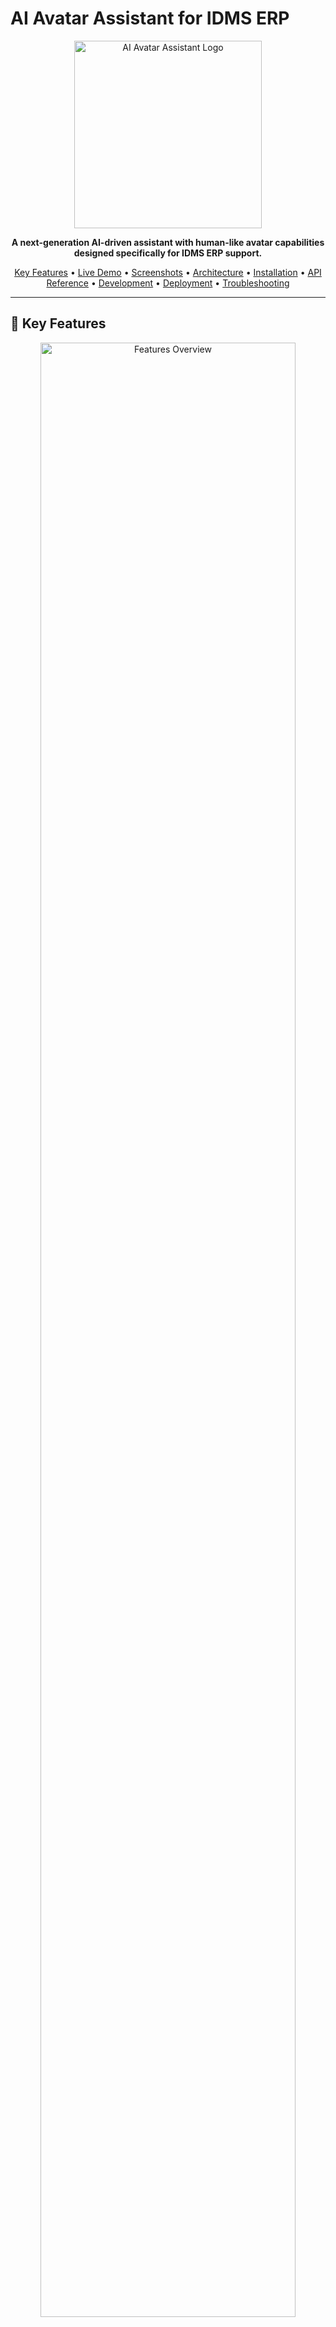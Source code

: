 # AI Avatar Assistant for IDMS ERP

<div align="center">
  <img src="https://cdn.pixabay.com/photo/2023/01/22/13/46/machine-learning-7736623_1280.jpg" alt="AI Avatar Assistant Logo" width="300px">
  
  <p>
    <b>A next-generation AI-driven assistant with human-like avatar capabilities designed specifically for IDMS ERP support.</b>
  </p>
  
  <p>
    <a href="#key-features">Key Features</a> •
    <a href="#live-demo">Live Demo</a> •
    <a href="#screenshots">Screenshots</a> •
    <a href="#architecture">Architecture</a> •
    <a href="#installation">Installation</a> •
    <a href="#api-reference">API Reference</a> •
    <a href="#development-workflow">Development</a> •
    <a href="#deployment">Deployment</a> •
    <a href="#troubleshooting">Troubleshooting</a>
  </p>
</div>

<hr>

## 🌟 Key Features

<div align="center">
  <img src="https://cdn.pixabay.com/photo/2022/08/05/09/05/gradient-7366403_1280.jpg" alt="Features Overview" width="90%">
</div>

The AI Avatar Assistant combines cutting-edge technologies to provide a seamless and intuitive user experience:

- **🧠 Intelligent Responses**: Leverages Google Gemini AI model to provide accurate ERP-specific information
- **👤 Realistic Avatars**: Lifelike visual representation with real-time lip-syncing and emotional expressions
- **🔊 Natural Voice Interaction**: Supports voice input and output with lifelike speech synthesis
- **🌐 Multilingual Support**: Operates in 7 languages including English, Spanish, Hindi, and more
- **💡 Context Awareness**: Maintains conversation history for contextually relevant responses
- **📊 Real-time Metrics**: Displays response time, accuracy, memory usage, and other performance indicators
- **📱 Responsive Design**: Works seamlessly across devices of all sizes
- **🔐 Secure Integration**: Safe connection to your existing IDMS ERP system

## 🎮 Live Demo

Try out the AI Avatar Assistant in our live environment:

<div align="center">
  <a href="https://ai-avatar-assistant.vercel.app" target="_blank">
    <img src="https://cdn.pixabay.com/photo/2016/12/09/04/02/presents-1893642_1280.jpg" alt="Live Demo Button" width="300px">
  </a>
</div>

- [Frontend Demo](https://ai-avatar-assistant.vercel.app)
- [Backend API](https://ai-avatar-assistant-backend.railway.app)

## 📸 Screenshots

<div align="center">
  <img src="https://cdn.pixabay.com/photo/2019/06/17/19/48/source-4280758_1280.jpg" alt="AI Avatar Interface" width="90%">
  <p><i>The main avatar interface showing the interactive visualization</i></p>
  
  <br>
  
  <div>
    <img src="https://cdn.pixabay.com/photo/2018/05/04/20/01/website-3374825_1280.jpg" alt="Chat Interface" width="48%">
    <img src="https://cdn.pixabay.com/photo/2020/01/26/21/57/computer-4796017_1280.jpg" alt="Mobile View" width="48%">
  </div>
  <p><i>The chat interface (left) and responsive mobile view (right)</i></p>
</div>

## 🏗️ Architecture

<div align="center">
  <img src="https://cdn.pixabay.com/photo/2019/06/13/11/28/team-4271642_1280.jpg" alt="System Architecture" width="90%">
</div>

The AI Avatar Assistant uses a microservices architecture with:

### 🧩 Components

- **Frontend (Next.js)**: Handles UI rendering, user interactions, and avatar visualization
- **Backend (Node.js)**: Manages API requests, AI processing, and database interactions
- **AI Services**: Connects to Google Gemini for natural language understanding
- **Voice Services**: Utilizes ElevenLabs for realistic speech synthesis
- **Avatar Services**: Integrates with D-ID for realistic avatar animations
- **Vector Database**: Uses Pinecone for efficient knowledge retrieval

### ⚙️ Data Flow

<div align="center">
  <img src="https://cdn.pixabay.com/photo/2018/02/09/19/39/flow-chart-3142180_1280.jpg" alt="Data Flow Diagram" width="80%">
</div>

```mermaid
graph LR
    User([User]) -->|Text/Voice Input| Frontend
    Frontend -->|WebSocket| Backend
    Backend -->|Query| AI[AI Services]
    Backend -->|Speech Request| Voice[Voice Services]
    Backend -->|Animation Request| Avatar[Avatar Services]
    Backend -->|Vector Search| DB[Vector Database]
    AI -->|Response| Backend
    Voice -->|Audio| Backend
    Avatar -->|Animation Data| Backend
    DB -->|Knowledge| Backend
    Backend -->|Response Data| Frontend
    Frontend -->|Display/Audio/Animation| User
```

1. User inputs text or voice through the frontend
2. Request is sent to backend via Socket.io for real-time communication
3. Backend processes request and interacts with AI services
4. Response is generated and sent back to frontend
5. Frontend displays text response and animates avatar accordingly

## 🚀 Installation

### Prerequisites

- [Node.js](https://nodejs.org/) (v16 or later)
- [npm](https://www.npmjs.com/) or [yarn](https://yarnpkg.com/)
- API keys for:
  - [Google Gemini API](https://ai.google.dev/)
  - [ElevenLabs](https://elevenlabs.io/)
  - [D-ID](https://www.d-id.com/)
  - [Pinecone](https://www.pinecone.io/)

### Quick Start

```bash
# Clone the repository
git clone https://github.com/yourusername/AI-Avatar-Assistant.git
cd AI-Avatar-Assistant

# Install dependencies for both frontend and backend
cd frontend && npm install
cd ../backend && npm install

# Set up environment variables
# Frontend (.env.local)
cp frontend/.env.example frontend/.env.local
# Backend (.env)
cp backend/.env.example backend/.env

# Start both services (from project root)
npm run dev
```

### Environment Configuration

#### Backend (.env)

```env
PORT=5000
FRONTEND_URL=http://localhost:3000
GEMINI_API_KEY=your_gemini_api_key
ELEVENLABS_API_KEY=your_elevenlabs_api_key
DID_API_KEY=your_did_api_key
PINECONE_API_KEY=your_pinecone_api_key
PINECONE_ENVIRONMENT=your_pinecone_environment
PINECONE_INDEX=your_pinecone_index_name
```

#### Frontend (.env.local)

```env
NEXT_PUBLIC_BACKEND_URL=http://localhost:5000
NEXT_PUBLIC_DID_CLIENT_KEY=your_did_client_key_here
NEXT_PUBLIC_DID_AGENT_ID=your_did_agent_id_here
```

## 📚 API Reference

<div align="center">
  <img src="https://cdn.pixabay.com/photo/2017/06/14/16/20/network-2402637_1280.jpg" alt="API Reference Overview" width="80%">
</div>

The backend provides several API endpoints to support the AI Assistant functionality:

### Chat Endpoints

| Endpoint | Method | Description |
|----------|--------|-------------|
| `/api/chat` | POST | Send a message to the AI assistant |
| `/api/chat/history` | GET | Retrieve chat history |
| `/api/chat/reset` | POST | Reset the conversation |

### Voice Endpoints

| Endpoint | Method | Description |
|----------|--------|-------------|
| `/api/voice/synthesize` | POST | Convert text to speech |
| `/api/voice/transcribe` | POST | Convert speech to text |

### Avatar Endpoints

| Endpoint | Method | Description |
|----------|--------|-------------|
| `/api/avatar/animate` | POST | Generate avatar animation |
| `/api/avatar/customize` | POST | Customize avatar appearance |

### Socket.io Events

| Event | Direction | Description |
|-------|-----------|-------------|
| `user-message` | Client → Server | Send user message |
| `ai-response` | Server → Client | Receive AI response |
| `bot-message` | Server → Client | Receive avatar speaking text |
| `error` | Server → Client | Error notification |

## 👨‍💻 Development Workflow

<div align="center">
  <img src="https://cdn.pixabay.com/photo/2018/04/06/13/46/poly-3295856_1280.jpg" alt="Development Workflow" width="80%">
</div>

```mermaid
flowchart TD
    subgraph Development
        FrontEnd[Frontend Development]
        BackEnd[Backend Development]
        FullStack[Full-Stack Testing]
        
        FrontEnd --> FullStack
        BackEnd --> FullStack
    end
    
    subgraph CI/CD
        Lint[Linting & Style Check]
        Test[Automated Tests]
        Build[Build Process]
        Deploy[Deployment]
        
        Lint --> Test
        Test --> Build
        Build --> Deploy
    end
    
    Development --> CI/CD
```

### Frontend Development

```bash
cd frontend
npm run dev
```

This starts the Next.js development server with hot reloading at `http://localhost:3000`.

### Backend Development

```bash
cd backend
npm run dev
```

This starts the Express server with nodemon for auto-reloading at `http://localhost:5000`.

### Full-Stack Development

For convenience, you can start both services simultaneously:

```bash
# From project root
npm run dev
# Or use the provided script
./start-all.bat
```

### Testing

```bash
# Run frontend tests
cd frontend && npm test

# Run backend tests
cd backend && npm test

# Run e2e tests
npm run test:e2e
```

### Code Style

This project uses ESLint and Prettier for code formatting. Run linting with:

```bash
# Frontend
cd frontend && npm run lint

# Backend
cd backend && npm run lint

# Fix issues
npm run lint:fix
```

## 🚢 Deployment

<div align="center">
  <img src="https://cdn.pixabay.com/photo/2018/03/15/16/11/background-3228704_1280.jpg" alt="Deployment Overview" width="90%">
</div>

```mermaid
graph TD
    Dev[Development] -->|Push to GitHub| GitHub[GitHub Repository]
    
    GitHub -->|Frontend Deployment| Vercel
    GitHub -->|Backend Deployment| Railway
    
    Vercel -->|Environment Setup| VercelEnv[Environment Variables]
    Railway -->|Environment Setup| RailwayEnv[Environment Variables]
    
    VercelEnv -->|Configure Endpoints| FrontendURL[Frontend URL]
    RailwayEnv -->|Configure Services| BackendURL[Backend URL]
    
    FrontendURL --> Production[Production Environment]
    BackendURL --> Production
```

### Frontend (Vercel)

1. Fork/clone this repository to your GitHub account
2. Sign up for [Vercel](https://vercel.com)
3. Create a new project and import your GitHub repository
4. Configure the project:
   - Root Directory: `/frontend`
   - Build Command: `npm run build`
   - Output Directory: `.next`
5. Add environment variables from your `.env.local` file
6. Deploy and get your production URL

<div align="center">
  <img src="https://cdn.pixabay.com/photo/2018/04/17/11/03/database-3327251_1280.jpg" alt="Vercel Deployment" width="70%">
</div>

### Backend (Railway)

1. Sign up for [Railway](https://railway.app)
2. Create a new project from your GitHub repository
3. Configure the project:
   - Root Directory: `/backend`
   - Start Command: `npm start`
4. Add all required environment variables
5. Deploy and get your production URL
6. Update your frontend's `NEXT_PUBLIC_BACKEND_URL` to point to your Railway URL

<div align="center">
  <img src="https://cdn.pixabay.com/photo/2018/05/16/18/16/cloud-3406627_1280.jpg" alt="Railway Deployment" width="70%">
</div>

## 🧩 Project Structure

```
AI-Avatar-Assistant/
├── frontend/                 # Next.js frontend application
│   ├── src/
│   │   ├── app/              # Next.js app directory
│   │   │   ├── page.tsx      # Main application page
│   │   │   └── layout.tsx    # Application layout
│   │   ├── components/       # React components
│   │   │   ├── MessageBubble.tsx     # Chat message component
│   │   │   ├── VoiceInput.tsx        # Voice input component
│   │   │   └── BackgroundEffects.tsx # UI background effects
│   │   ├── lib/              # Utility functions and services
│   │   └── styles/           # CSS files
│   │       └── globals.css   # Global styles
│   ├── public/               # Static assets
│   ├── package.json
│   └── tsconfig.json
│
├── backend/                  # Express backend application
│   ├── src/
│   │   ├── controllers/      # Request handlers
│   │   ├── routes/           # API routes
│   │   ├── services/         # Business logic
│   │   │   ├── ai.service.ts        # AI processing service
│   │   │   ├── avatar.service.ts    # Avatar generation service
│   │   │   ├── voice.service.ts     # Voice synthesis service
│   │   │   └── knowledge.service.ts # Knowledge base service
│   │   └── index.ts          # Entry point
│   ├── package.json
│   └── tsconfig.json
│
├── docs/                     # Documentation
├── scripts/                  # Utility scripts
│   └── start-all.bat         # Script to start both services
├── package.json              # Root package.json for workspaces
└── README.md                 # This file
```

## 🔧 Troubleshooting

<div align="center">
  <img src="https://cdn.pixabay.com/photo/2019/09/23/09/15/technical-support-4497754_1280.jpg" alt="Troubleshooting Guide" width="80%">
</div>

```mermaid
flowchart TD
    Issue[Issue Detected] --> CheckEnv{Check Environment Variables}
    CheckEnv -->|Incorrect| FixEnv[Fix Environment Variables]
    CheckEnv -->|Correct| CheckConn{Check Connectivity}
    
    CheckConn -->|Failed| FixConn[Check Network/Firewall]
    CheckConn -->|OK| CheckBrowser{Check Browser Compatibility}
    
    CheckBrowser -->|Incompatible| ChangeBrowser[Try Different Browser]
    CheckBrowser -->|Compatible| CheckLogs{Check Console Logs}
    
    CheckLogs --> OpenIssue[Open GitHub Issue]
```

### Common Issues

#### D-ID Integration Issues

If the avatar is not appearing:

1. Check that your D-ID API key is valid
2. Ensure the agent ID is correctly set in the environment variables
3. Check browser console for any CORS-related errors
4. Try refreshing the page or clearing cache

#### Socket Connection Issues

If real-time communication is not working:

1. Verify that your backend is running and accessible
2. Check that the `NEXT_PUBLIC_BACKEND_URL` is correctly set
3. Ensure no firewall is blocking WebSocket connections
4. Try using polling transport as a fallback

#### Voice Recognition Issues

If voice input is not working:

1. Make sure you've granted microphone permissions in your browser
2. Check that your browser supports the Web Speech API
3. Ensure you're in a quiet environment for better recognition
4. Try speaking clearly and at a moderate pace

### Debug Mode

Enable debug mode to see additional information:

```javascript
// In frontend/.env.local
NEXT_PUBLIC_DEBUG_MODE=true
```

This will display additional debugging information in the browser console and UI.

## 📊 Performance Optimization

<div align="center">
  <img src="https://cdn.pixabay.com/photo/2016/10/30/23/05/graphs-1784620_1280.png" alt="Performance Metrics" width="80%">
</div>

The AI Avatar Assistant is optimized for performance:

- **Lazy Loading**: Components and resources load only when needed
- **Caching**: Frequent queries are cached to reduce API calls
- **Compression**: Assets are compressed for faster loading
- **Code Splitting**: Only essential JavaScript is loaded initially
- **WebSocket**: Real-time communication minimizes latency
- **Optimized Animations**: UI animations are hardware-accelerated

## 📌 Roadmap

<div align="center">
  <img src="https://cdn.pixabay.com/photo/2019/09/22/16/20/road-4496437_1280.jpg" alt="Project Roadmap" width="90%">
</div>

```mermaid
gantt
    title AI Avatar Assistant Roadmap
    dateFormat  YYYY-MM-DD
    
    section Current
    Enhanced UI & UX      :done, UI1, 2023-12-01, 2024-01-15
    D-ID Integration      :done, DID1, 2023-12-15, 2024-01-30
    
    section Q1 2024
    Enhanced Facial Expressions  :active, EFE, 2024-01-15, 2024-03-01
    Multi-Avatar Support         :active, MAS, 2024-02-01, 2024-03-15
    
    section Q2 2024
    API Gateway                  :APG, after MAS, 45d
    Analytics Dashboard          :ADA, after APG, 30d
    
    section Q3 2024
    Extended Language Support    :ELS, 2024-07-01, 60d
    Mobile Apps Development      :MAD, 2024-08-01, 90d
```

### Upcoming Features

- **Enhanced Facial Expressions**: More realistic emotion display
- **Multi-Avatar Support**: Switch between different avatar personalities
- **API Gateway**: Simplified integration with enterprise systems
- **Analytics Dashboard**: Track usage and performance metrics
- **Extended Language Support**: Additional languages and dialects
- **Mobile Apps**: Native iOS and Android applications

## 🤝 Contributing

We welcome contributions! Please follow these steps:

1. Fork the repository
2. Create your feature branch (`git checkout -b feature/amazing-feature`)
3. Commit your changes (`git commit -m 'Add some amazing feature'`)
4. Push to the branch (`git push origin feature/amazing-feature`)
5. Open a Pull Request

See our [Contributing Guide](CONTRIBUTING.md) for more details.

## 📄 License

This project is licensed under the ISC License - see the [LICENSE](LICENSE) file for details.

## 🙏 Acknowledgements

- [Google Gemini API](https://ai.google.dev/) for advanced language processing
- [ElevenLabs](https://elevenlabs.io/) for realistic voice synthesis
- [D-ID](https://www.d-id.com/) for avatar generation
- [Pinecone](https://www.pinecone.io/) for vector database capabilities
- [Next.js](https://nextjs.org/) and [React](https://reactjs.org/) for the frontend framework
- [Express](https://expressjs.com/) for the backend API
- [Socket.io](https://socket.io/) for real-time communication
- [Tailwind CSS](https://tailwindcss.com/) for UI styling

---

<div align="center">
  <p>Built with ❤️ by the AI Avatar Assistant Team</p>
  <p>
    <a href="https://github.com/yourusername/AI-Avatar-Assistant/issues">Report Bug</a> •
    <a href="https://github.com/yourusername/AI-Avatar-Assistant/issues">Request Feature</a>
  </p>
</div> 

